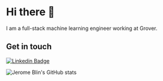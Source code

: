 # Hi there 👋
I am a full-stack machine learning engineer working at Grover.

## Get in touch 
[![Linkedin Badge](https://img.shields.io/badge/-Jerome_Blin-3366CC?style=flat-square&logo=Linkedin&logoColor=white&link=https://www.linkedin.com/in/blinjrm/)](https://www.linkedin.com/in/blinjrm/)

![Jerome Blin's GitHub stats](https://github-readme-stats.vercel.app/api?username=blinjrm&show_icons=true&theme=github_dark)
